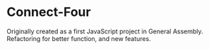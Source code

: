 # Connect-Four
Originally created as a first JavaScript project in General Assembly. Refactoring for better function, and new features.